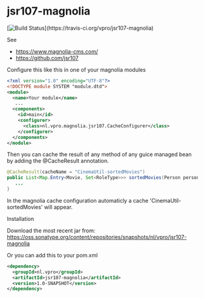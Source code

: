 # jsr107-magnolia
[![Build Status](https://travis-ci.org/vpro/jsr107-magnolia.svg?)](https://travis-ci.org/vpro/jsr107-magnolia)

See 
 - https://www.magnolia-cms.com/
 - https://github.com/jsr107


Configure this like this in one of your magnolia modules
```xml
<?xml version="1.0" encoding="UTF-8"?>
<!DOCTYPE module SYSTEM "module.dtd">
<module>
  <name>Your module</name>
   ...
  <components>
    <id>main</id>
    <configurer>
      <class>nl.vpro.magnolia.jsr107.CacheConfigurer</class>
    </configurer>
  </components>
</module>
```

Then you can cache the result of any method of any guice managed bean by adding the @CacheResult annotation.
```java
@CacheResult(cacheName = "CinemaUtil-sortedMovies")
public List<Map.Entry<Movie, Set<RoleType>>> sortedMovies(Person person) {
   ...
}
```

In the magnolia cache configuration automaticly a cache 'CinemaUtil-sortedMovies' will appear.

Installation

Download the most recent jar from: https://oss.sonatype.org/content/repositories/snapshots/nl/vpro/jsr107-magnolia

Or you can add this to your pom.xml
```xml
<dependency>
  <groupId>nl.vpro</groupId>
  <artifactId>jsr107-magnolia</artifactId>
  <version>1.0-SNAPSHOT</version>
</dependency>
```
